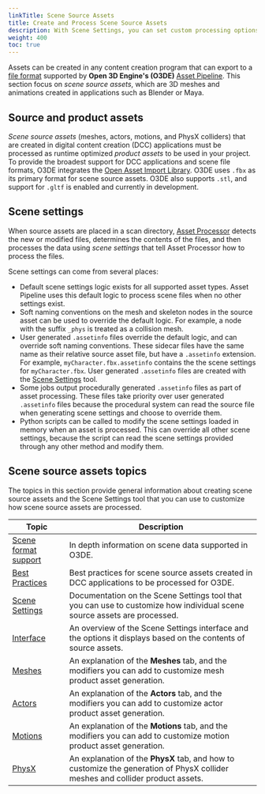 ```yaml
---
linkTitle: Scene Source Assets
title: Create and Process Scene Source Assets
description: With Scene Settings, you can set custom processing options for meshes, actors, motions, and PhysX colliders.
weight: 400
toc: true
---
```


Assets can be created in any content creation program that can export to a [file format](../asset-types) supported by **Open 3D Engine's (O3DE)** [Asset Pipeline](../asset-pipeline). This section focus on *scene source assets*, which are 3D meshes and animations created in applications such as Blender or Maya.

## Source and product assets

*Scene source assets* (meshes, actors, motions, and PhysX colliders) that are created in digital content creation (DCC) applications must be processed as runtime optimized *product assets* to be used in your project. To provide the broadest support for DCC applications and scene file formats, O3DE integrates the [Open Asset Import Library](https://github.com/assimp/assimp). O3DE uses `.fbx` as its primary format for scene source assets. O3DE also supports `.stl`, and support for `.gltf` is enabled and currently in development.

## Scene settings

When source assets are placed in a scan directory, [Asset Processor](../../assets/asset-processor) detects the new or modified files, determines the contents of the files, and then processes the data using *scene settings* that tell Asset Processor how to process the files.

Scene settings can come from several places:

* Default scene settings logic exists for all supported asset types. Asset Pipeline uses this default logic to process scene files when no other settings exist.
* Soft naming conventions on the mesh and skeleton nodes in the source asset can be used to override the default logic. For example, a node with the suffix `_phys` is treated as a collision mesh.
* User generated `.assetinfo` files override the default logic, and can override soft naming conventions. These sidecar files have the same name as their relative source asset file, but have a `.assetinfo` extension. For example, `myCharacter.fbx.assetinfo` contains the the scene settings for `myCharacter.fbx`. User generated `.assetinfo` files are created with the [Scene Settings](scene-settings) tool.
* Some jobs output procedurally generated `.assetinfo` files as part of asset processing. These files take priority over user generated `.assetinfo` files because the procedural system can read the source file when generating scene settings and choose to override them.
* Python scripts can be called to modify the scene settings loaded in memory when an asset is processed. This can override all other scene settings, because the script can read the scene settings provided through any other method and modify them.

## Scene source assets topics

The topics in this section provide general information about creating scene source assets and the Scene Settings tool that you can use to customize how scene source assets are processed.

| Topic | Description |
| - | - |
| [Scene format support](scene-format-support) | In depth information on scene data supported in O3DE. |
| [Best Practices](source-asset-best-practices) | Best practices for scene source assets created in DCC applications to be processed for O3DE. |
| [Scene Settings](scene-settings) | Documentation on the Scene Settings tool that you can use to customize how individual scene source assets are processed. |
| [Interface](interface) | An overview of the Scene Settings interface and the options it displays based on the contents of source assets. |
| [Meshes](meshes-tab) | An explanation of the **Meshes** tab, and the modifiers you can add to customize mesh product asset generation. |
| [Actors](actors-tab) | An explanation of the **Actors** tab, and the modifiers you can add to customize actor product asset generation. |
| [Motions](motions-tab) | An explanation of the **Motions** tab, and the modifiers you can add to customize motion product asset generation. |
| [PhysX](physx-tab) | An explanation of the **PhysX** tab, and how to customize the generation of PhysX collider meshes and collider product assets. |
